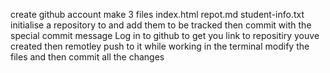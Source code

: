 create github account make 3 files
    index.html
    repot.md
    student-info.txt
initialise a repository to and add them to be tracked then commit with the special commit message
Log in to github to get you link to repositiry youve created then remotley push to it while working in the terminal
modify the files and then commit all the changes